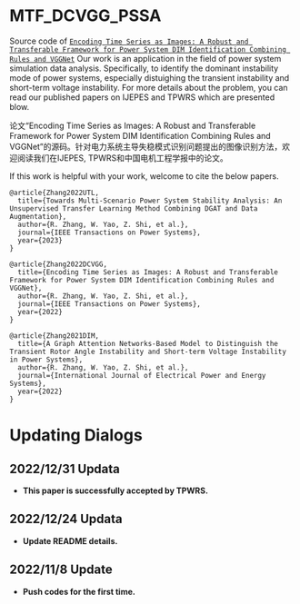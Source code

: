 # MTF_DCVGG_PSSA
Source code of [``Encoding Time Series as Images: A Robust and Transferable Framework for Power System DIM Identification Combining Rules and VGGNet``](https://ieeexplore.ieee.org/abstract/document/10006407) Our work is an application in the field of power system simulation data analysis. Specifically, to identify the dominant instability mode of power systems, especially distuighing the transient instability and short-term voltage instability. For more details about the problem, you can read our published papers on IJEPES and TPWRS which are presented blow.

论文“Encoding Time Series as Images: A Robust and Transferable Framework for Power System DIM Identification Combining Rules and VGGNet”的源码。针对电力系统主导失稳模式识别问题提出的图像识别方法，欢迎阅读我们在IJEPES, TPWRS和中国电机工程学报中的论文。

If this work is helpful with your work, welcome to cite the below papers.
```
@article{Zhang2022UTL,
  title={Towards Multi-Scenario Power System Stability Analysis: An Unsupervised Transfer Learning Method Combining DGAT and Data Augmentation},
  author={R. Zhang, W. Yao, Z. Shi, et al.},
  journal={IEEE Transactions on Power Systems},
  year={2023}
}

@article{Zhang2022DCVGG,
  title={Encoding Time Series as Images: A Robust and Transferable Framework for Power System DIM Identification Combining Rules and VGGNet},
  author={R. Zhang, W. Yao, Z. Shi, et al.},
  journal={IEEE Transactions on Power Systems},
  year={2022}
}

@article{Zhang2021DIM,
  title={A Graph Attention Networks-Based Model to Distinguish the Transient Rotor Angle Instability and Short-term Voltage Instability in Power Systems},
  author={R. Zhang, W. Yao, Z. Shi, et al.},
  journal={International Journal of Electrical Power and Energy Systems},
  year={2022}
}
```
# 

# Updating Dialogs

## 2022/12/31 Updata
* __This paper is successfully accepted by TPWRS.__

## 2022/12/24 Updata
* __Update README details.__

## 2022/11/8 Update
* __Push codes for the first time.__

